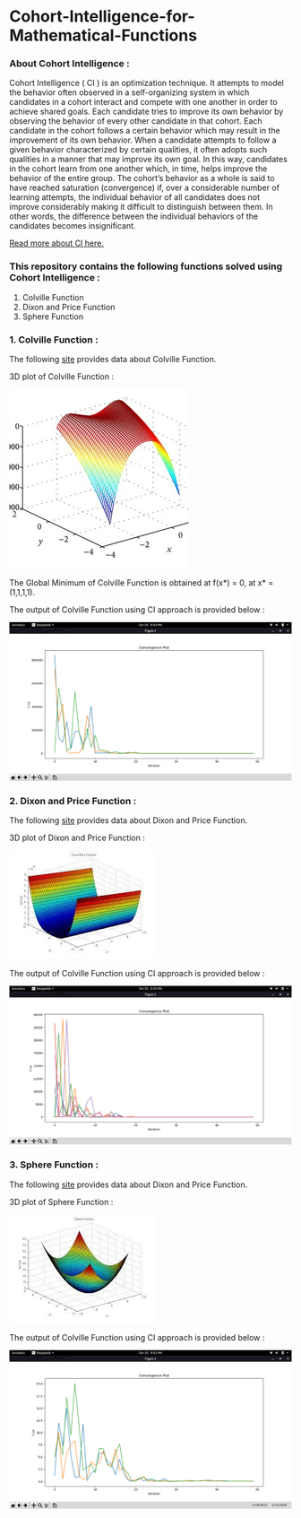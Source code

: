 # Cohort-Intelligence-for-Mathematical-Functions

### About Cohort Intelligence :

Cohort Intelligence ( CI ) is an optimization technique. It attempts to model the behavior often observed in a self-organizing system in which candidates in a cohort interact and compete with one another in order to achieve shared goals. Each candidate tries to improve its own behavior by observing the behavior of every other candidate in that cohort. Each candidate in the cohort follows a certain behavior which may result in the improvement of its own behavior. When a candidate attempts to follow a given behavior characterized by certain qualities, it often adopts such qualities in a manner that may improve its own goal. In this way, candidates in the cohort learn from one another which, in time, helps improve the behavior of the entire group. The cohort’s behavior as a whole is said to have reached saturation (convergence) if, over a considerable number of learning attempts, the individual behavior of all candidates does not improve considerably making it difficult to distinguish between them. In other words, the difference between the individual behaviors of the candidates becomes insignificant.

[Read more about CI here.](https://sites.google.com/site/oatresearch/cohort-intelligence)

### This repository contains the following functions solved using Cohort Intelligence :

1. Colville Function
2. Dixon and Price Function
3. Sphere Function 

### 1. Colville Function :

The following [site](http://www.sfu.ca/~ssurjano/colville.html) provides data about Colville Function.

3D plot of Colville Function :

![](Colville-3D.jpg)

The Global Minimum of Colville Function is obtained at f(x*) = 0, at x* = (1,1,1,1).

The output of Colville Function using CI approach is provided below :

![](Colville-Function.png)

### 2. Dixon and Price Function :

The following [site](http://www.sfu.ca/~ssurjano/dixonpr.html) provides data about Dixon and Price Function.

3D plot of Dixon and Price Function :

![](Dixon-and-Price-3D.jpeg)

The output of Colville Function using CI approach is provided below :

![](Dixon-and-Price-Function.png)

### 3. Sphere Function :

The following [site](https://www.sfu.ca/~ssurjano/spheref.html) provides data about Dixon and Price Function.

3D plot of Sphere Function :

![](Sphere-3D.jpeg)

The output of Colville Function using CI approach is provided below :

![](Sphere-Function.png)